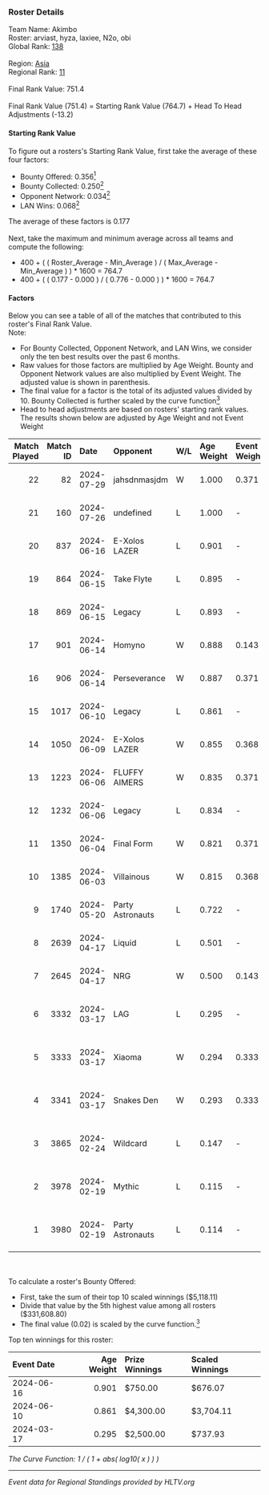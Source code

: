 ### Roster Details<br />
Team Name: Akimbo<br />
Roster: arviast, hyza, laxiee, N2o, obi<br />
Global Rank: [138](../standings_global.md)<br />
<br />
Region: [Asia]( ../standings_asia.md)<br />
Regional Rank: [11]( ../standings_asia.md)<br />
<br />
Final Rank Value:  751.4<br />
<br />
Final Rank Value (751.4) = Starting Rank Value (764.7) + Head To Head Adjustments (-13.2)<br />

#### Starting Rank Value<br />
To figure out a rosters's Starting Rank Value, first take the average of these four factors:<br />
- Bounty Offered: 0.356[<sup>1</sup>](#table2)
- Bounty Collected: 0.250[<sup>2</sup>](#table1)
- Opponent Network: 0.034[<sup>2</sup>](#table1)
- LAN Wins: 0.068[<sup>2</sup>](#table1)

The average of these factors is 0.177<br />
<br />
Next, take the maximum and minimum average across all teams and compute the following:<br />
- 400 + ( ( Roster_Average - Min_Average ) / ( Max_Average - Min_Average ) ) * 1600 = 764.7
- 400 + ( ( 0.177 - 0.000 ) / ( 0.776 - 0.000 ) ) * 1600 = 764.7


#### Factors<br />
Below you can see a table of all of the matches that contributed to this roster's Final Rank Value.<br />
Note:<br />

- For Bounty Collected, Opponent Network, and LAN Wins, we consider only the ten best results over the past 6 months.
- Raw values for those factors are multiplied by Age Weight. Bounty and Opponent Network values are also multiplied by Event Weight. The adjusted value is shown in parenthesis.
- The final value for a factor is the total of its adjusted values divided by 10. Bounty Collected is further scaled by the curve function[<sup>3</sup>](#curveFunction)
- Head to head adjustments are based on rosters' starting rank values. The results shown below are adjusted by Age Weight and not Event Weight
<span id="table1"></span><br />


| Match Played | Match ID | Date       | Opponent         | W/L | Age Weight | Event Weight | Bounty Collected | Opponent Network | LAN Wins  | H2H Adj. | Roster                                 |
| -: | -: | :- | :- | :- | :- | :- | :- | :- | :- | -: | :- |
|           22 |       82 | 2024-07-29 | jahsdnmasjdm     | W   | 1.000      | 0.371        | 0.000 (0.000)    | 0.000 (0.000)    | 0 (0.000) |     3.69 | arviast, hyza, laxiee, N2o, obi        |
|           21 |      160 | 2024-07-26 | undefined        | L   | 1.000      | -            | -                | -                | -         |   -24.45 | hyza, kmrn, laxiee, N2o, obi           |
|           20 |      837 | 2024-06-16 | E-Xolos LAZER    | L   | 0.901      | -            | -                | -                | -         |   -13.75 | calamity, kralz , laxiee, N2o, obi     |
|           19 |      864 | 2024-06-15 | Take Flyte       | L   | 0.895      | -            | -                | -                | -         |   -18.27 | calamity, kralz , laxiee, N2o, obi     |
|           18 |      869 | 2024-06-15 | Legacy           | L   | 0.893      | -            | -                | -                | -         |    -6.19 | calamity, kralz , laxiee, N2o, obi     |
|           17 |      901 | 2024-06-14 | Homyno           | W   | 0.888      | 0.143        | 0.008 (0.001)    | 0.160 (0.020)    | 0 (0.000) |     9.20 | calamity, kralz , laxiee, N2o, obi     |
|           16 |      906 | 2024-06-14 | Perseverance     | W   | 0.887      | 0.371        | 0.004 (0.001)    | 0.248 (0.081)    | 0 (0.000) |    11.86 | calamity, kralz , laxiee, N2o, obi     |
|           15 |     1017 | 2024-06-10 | Legacy           | L   | 0.861      | -            | -                | -                | -         |    -5.82 | calamity, kralz , laxiee, N2o, obi     |
|           14 |     1050 | 2024-06-09 | E-Xolos LAZER    | W   | 0.855      | 0.368        | 0.011 (0.003)    | 0.347 (0.109)    | 0 (0.000) |    12.32 | calamity, kralz , laxiee, N2o, obi     |
|           13 |     1223 | 2024-06-06 | FLUFFY AIMERS    | W   | 0.835      | 0.371        | 0.003 (0.001)    | 0.233 (0.072)    | 0 (0.000) |    10.21 | calamity, kralz , laxiee, N2o, obi     |
|           12 |     1232 | 2024-06-06 | Legacy           | L   | 0.834      | -            | -                | -                | -         |    -5.66 | calamity, kralz , laxiee, N2o, obi     |
|           11 |     1350 | 2024-06-04 | Final Form       | W   | 0.821      | 0.371        | 0.003 (0.001)    | 0.066 (0.020)    | 0 (0.000) |     8.65 | calamity, kralz , laxiee, N2o, obi     |
|           10 |     1385 | 2024-06-03 | Villainous       | W   | 0.815      | 0.368        | 0.003 (0.001)    | 0.000 (0.000)    | 0 (0.000) |     5.70 | calamity, kralz , laxiee, N2o, obi     |
|            9 |     1740 | 2024-05-20 | Party Astronauts | L   | 0.722      | -            | -                | -                | -         |    -6.30 | calamity, kralz , laxiee, N2o, obi     |
|            8 |     2639 | 2024-04-17 | Liquid           | L   | 0.501      | -            | -                | -                | -         |    -0.29 | calamity, kralz , laxiee, N2o, obi     |
|            7 |     2645 | 2024-04-17 | NRG              | W   | 0.500      | 0.143        | 0.020 (0.001)    | 0.519 (0.037)    | 0 (0.000) |    10.13 | calamity, kralz , laxiee, N2o, obi     |
|            6 |     3332 | 2024-03-17 | LAG              | L   | 0.295      | -            | -                | -                | -         |    -3.42 | arviast, C4LLM3SU3, calamity, N2o, obi |
|            5 |     3333 | 2024-03-17 | Xiaoma           | W   | 0.294      | 0.333        | 0.001 (0.000)    | 0.011 (0.001)    | 1 (0.294) |     2.14 | arviast, C4LLM3SU3, calamity, N2o, obi |
|            4 |     3341 | 2024-03-17 | Snakes Den       | W   | 0.293      | 0.333        | 0.000 (0.000)    | 0.000 (0.000)    | 1 (0.293) |     1.08 | arviast, C4LLM3SU3, calamity, N2o, obi |
|            3 |     3865 | 2024-02-24 | Wildcard         | L   | 0.147      | -            | -                | -                | -         |    -1.45 | C4LLM3SU3, calamity, laxiee, N2o, obi  |
|            2 |     3978 | 2024-02-19 | Mythic           | L   | 0.115      | -            | -                | -                | -         |    -1.64 | C4LLM3SU3, calamity, laxiee, N2o, obi  |
|            1 |     3980 | 2024-02-19 | Party Astronauts | L   | 0.114      | -            | -                | -                | -         |    -1.00 | C4LLM3SU3, calamity, laxiee, N2o, obi  |

<br />
<span id="table2"></span><br />
To calculate a roster's Bounty Offered:<br />

- First, take the sum of their top 10 scaled winnings ($5,118.11)
- Divide that value by the 5th highest value among all rosters ($331,608.80)
- The final value (0.02) is scaled by the curve function.[<sup>3</sup>](#curveFunction)

Top ten winnings for this roster:<br />

| Event Date | Age Weight | Prize Winnings | Scaled Winnings |
| :- | -: | :- | :- |
| 2024-06-16 |      0.901 | $750.00        | $676.07         |
| 2024-06-10 |      0.861 | $4,300.00      | $3,704.11       |
| 2024-03-17 |      0.295 | $2,500.00      | $737.93         |


<span id="curveFunction"></span>_The Curve Function: 1 / ( 1 + abs( log10( x ) ) )_<br />

---
_Event data for Regional Standings provided by HLTV.org_<br />
